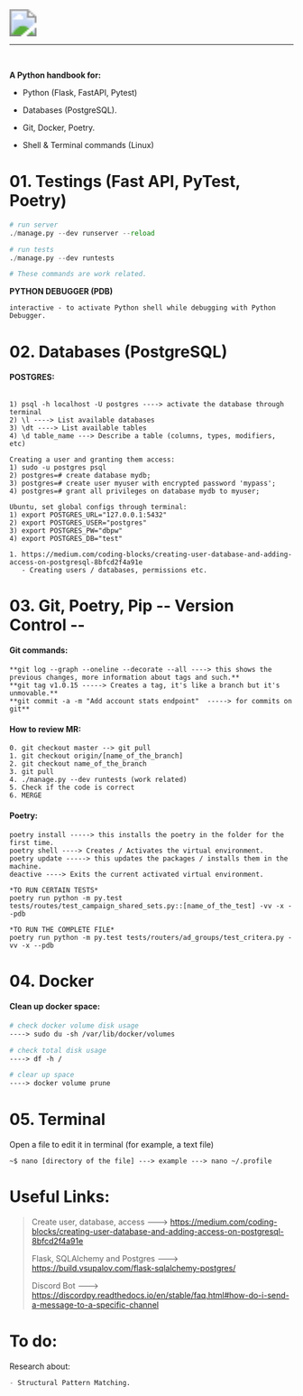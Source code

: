 <img src="https://upload.wikimedia.org/wikipedia/commons/c/c3/Python-logo-notext.svg" style="zoom:300%; text-align: center;" />

------

​	

**A Python handbook for:**

- Python (Flask, FastAPI, Pytest)

- Databases (PostgreSQL).

- Git, Docker, Poetry.

- Shell & Terminal commands (Linux)

  

# 01. Testings (Fast API, PyTest, Poetry)



```Python / Testings
# run server
./manage.py --dev runserver --reload

# run tests
./manage.py --dev runtests

# These commands are work related.
```



**PYTHON DEBUGGER (PDB)**

```
interactive - to activate Python shell while debugging with Python Debugger.
```





# 02. Databases (PostgreSQL)

#### POSTGRES:

```Postgres / Linux
    
1) psql -h localhost -U postgres ----> activate the database through terminal
2) \l ----> List available databases
3) \dt ----> List available tables
4) \d table_name ---> Describe a table (columns, types, modifiers, etc)

Creating a user and granting them access:
1) sudo -u postgres psql
2) postgres=# create database mydb;
3) postgres=# create user myuser with encrypted password 'mypass';
4) postgres=# grant all privileges on database mydb to myuser;

Ubuntu, set global configs through terminal:
1) export POSTGRES_URL="127.0.0.1:5432"
2) export POSTGRES_USER="postgres"
3) export POSTGRES_PW="dbpw"
4) export POSTGRES_DB="test"
```





```
1. https://medium.com/coding-blocks/creating-user-database-and-adding-access-on-postgresql-8bfcd2f4a91e
   - Creating users / databases, permissions etc.

```





# 03. Git, Poetry, Pip                                               -- Version Control --



#### Git commands:

```Github 
**git log --graph --oneline --decorate --all ----> this shows the previous changes, more information about tags and such.**
**git tag v1.0.15 -----> Creates a tag, it's like a branch but it's unmovable.**
**git commit -a -m "Add account stats endpoint"  -----> for commits on git**
```



#### How to review MR:

```Git
0. git checkout master --> git pull
1. git checkout origin/[name_of_the_branch]
2. git checkout name_of_the_branch
3. git pull
4. ./manage.py --dev runtests (work related)
5. Check if the code is correct
6. MERGE 
```



#### Poetry:

```Poetry
poetry install -----> this installs the poetry in the folder for the first time.
poetry shell ----> Creates / Activates the virtual environment.
poetry update -----> this updates the packages / installs them in the machine.
deactive ----> Exits the current activated virtual environment.

*TO RUN CERTAIN TESTS*
poetry run python -m py.test tests/routes/test_campaign_shared_sets.py::[name_of_the_test] -vv -x --pdb

*TO RUN THE COMPLETE FILE*
poetry run python -m py.test tests/routers/ad_groups/test_critera.py -vv -x --pdb      
```





# 04. Docker



#### Clean up docker space:

```dockerfile
# check docker volume disk usage
----> sudo du -sh /var/lib/docker/volumes

# check total disk usage
----> df -h /

# clear up space
----> docker volume prune
```



# 05. Terminal 

Open a file to edit it in terminal (for example, a text file)

```shell
~$ nano [directory of the file] ---> example ---> nano ~/.profile
```













# Useful Links:



> Create user, database, access ---> https://medium.com/coding-blocks/creating-user-database-and-adding-access-on-postgresql-8bfcd2f4a91e
>
> Flask, SQLAlchemy and Postgres ---> https://build.vsupalov.com/flask-sqlalchemy-postgres/
>
> Discord Bot ---> https://discordpy.readthedocs.io/en/stable/faq.html#how-do-i-send-a-message-to-a-specific-channel



# To do:



Research about:

```Python
- Structural Pattern Matching.
```

